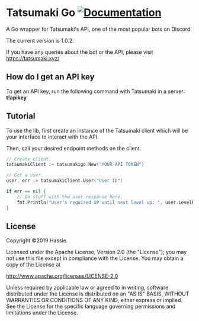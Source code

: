 # Tatsumaki Go [![Documentation](https://godoc.org/github.com/hassieswift621/tatsumaki-go?status.svg)](http://godoc.org/github.com/hassieswift621/tatsumaki-go)
A Go wrapper for Tatsumaki's API, one of the most popular bots on Discord.

The current version is 1.0.2.

If you have any queries about the bot or the API, please visit https://tatsumaki.xyz/

## How do I get an API key
To get an API key, run the following command with Tatsumaki in a server: **t!apikey**

## Tutorial
To use the lib, first create an instance of the Tatsumaki client which will be 
your interface to interact with the API.

Then, call your desired endpoint methods on the client.

```go
// Create client.
tatsumakiClient := tatsumakigo.New("YOUR API TOKEN")

// Get a user.
user, err := tatsumakiClient.User("User ID")

if err == nil {
	// Do stuff with the user response here.
	fmt.Println("User's required XP until next level up: ", user.LevelProgress.RequiredXp)
}
```

## License
Copyright &copy;2019 Hassie.

Licensed under the Apache License, Version 2.0 (the "License");
you may not use this file except in compliance with the License.
You may obtain a copy of the License at

http://www.apache.org/licenses/LICENSE-2.0

Unless required by applicable law or agreed to in writing, software
distributed under the License is distributed on an "AS IS" BASIS,
WITHOUT WARRANTIES OR CONDITIONS OF ANY KIND, either express or implied.
See the License for the specific language governing permissions and
limitations under the License.
